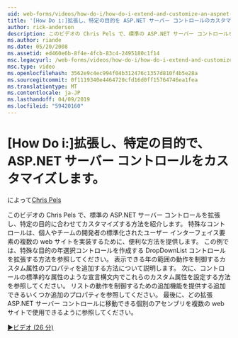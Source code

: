 ```yaml
---
uid: web-forms/videos/how-do-i/how-do-i-extend-and-customize-an-aspnet-server-control-for-a-specific-purpose
title: '[How Do i:]拡張し、特定の目的を ASP.NET サーバー コントロールのカスタマイズ |Microsoft Docs'
author: rick-anderson
description: このビデオの Chris Pels で、標準の ASP.NET サーバー コントロールを拡張し、特定の目的に合わせてカスタマイズする方法を紹介します。 特殊なコントロールは、c を提供しています.
ms.author: riande
ms.date: 05/20/2008
ms.assetid: ed460e6b-8f4e-4fcb-83c4-2495180c1f14
msc.legacyurl: /web-forms/videos/how-do-i/how-do-i-extend-and-customize-an-aspnet-server-control-for-a-specific-purpose
msc.type: video
ms.openlocfilehash: 3562e9c4ec994f04b312476c1357d810f4b5e28a
ms.sourcegitcommit: 0f1119340e4464720cfd16d0ff15764746ea1fea
ms.translationtype: MT
ms.contentlocale: ja-JP
ms.lasthandoff: 04/09/2019
ms.locfileid: "59420160"
---
```

# <a name="how-do-i-extend-and-customize-an-aspnet-server-control-for-a-specific-purpose"></a>[How Do i:]拡張し、特定の目的で、ASP.NET サーバー コントロールをカスタマイズします。

によって[Chris Pels](https://twitter.com/chrispels)

このビデオの Chris Pels で、標準の ASP.NET サーバー コントロールを拡張し、特定の目的に合わせてカスタマイズする方法を紹介します。 特殊なコントロールは、個人やチームの開発者の標準化されたユーザー インターフェイス要素の複数の web サイトを実装するために、便利な方法を提供します。 この例では、特殊な目的の年選択コントロールを作成する DropDownList コントロールを拡張する方法を参照してください。 表示できる年の範囲の動作を制御するカスタム属性のプロパティを追加する方法について説明します。 次に、コントロールの標準的な属性のような宣言構文内でこれらのカスタム属性を設定する方法を参照してください。 リストの動作を制御するための追加機能を提供する追加できるいくつか追加のプロパティを参照してください。 最後に、どの拡張 ASP.NET サーバー コントロールに移動できる個別のアセンブリを複数の web サイトで使用できるように参照してください。

[&#9654;ビデオ (26 分)](https://channel9.msdn.com/Blogs/ASP-NET-Site-Videos/how-do-i-extend-and-customize-an-aspnet-server-control-for-a-specific-purpose)
